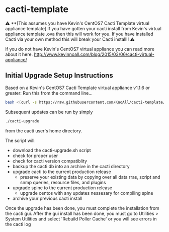 # cacti-template

:warning: **[This assumes you have Kevin's CentOS7 Cacti Template virtual appliance template] If you have gotten your cacti install from Kevin's virtual appliance template .ova then this will work for you. If you have installed Cacti via your own method this will break your Cacti install!! :warning:

If you do not have Kevin's CentOS7 virtual appliance you can read more about it here.
http://www.kevinnoall.com/blog/2015/03/06/cacti-virtual-appliance/

## Initial Upgrade Setup Instructions

Based on a Kevin's CentOS7 Cacti Template virtual appliance v1.1.6 or greater:
Run this from the command line...

```bash
bash <(curl -s https://raw.githubusercontent.com/KnoAll/cacti-template/master/cacti-upgrade.sh)
```

Subsequent updates can be run by simply 
```bash
./cacti-upgrade
```
from the cacti user's home directory.

The script will:
* download the cacti-upgrade.sh script
* check for proper user
* check for cacti version compatiblity
* backup the cacti db into an archive in the cacti directory
* upgrade cacti to the current production release
  * preserve your existing data by copying over all data rras, script and snmp queries, resource files, and plugins
* upgrade spine to the current production release
  * upgrade centos with any updates nessesary for compiling spine
* archive your previous cacti install

Once the upgrade has been done, you must complete the installation from the cacti gui.
After the gui install has been done, you must go to Utilities > System Utilities and select 'Rebuild Poller Cache' or you will see errors in the cacti log
